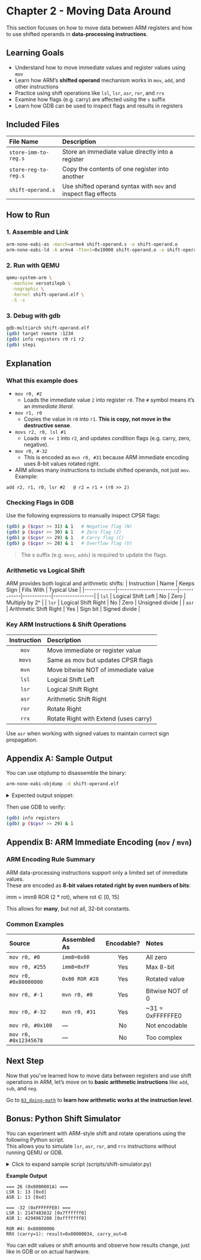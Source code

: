 # Chapter 2 - Moving Data Around

This section focuses on how to move data between ARM registers and how to use shifted operands in **data-processing instructions**.

## Learning Goals
- Understand how to move immediate values and register values using `mov`
- Learn how ARM’s **shifted operand** mechanism works in `mov`, `add`, and other instructions
- Practice using shift operations like `lsl`, `lsr`, `asr`, `ror`, and `rrx`
- Examine how flags (e.g. carry) are affected using the `s` suffix
- Learn how GDB can be used to inspect flags and results in registers

## Included Files
| File Name | Description |
|:---|:---|
| `store-imm-to-reg.s`   | Store an immediate value directly into a register |
| `store-reg-to-reg.s`   | Copy the contents of one register into another |
| `shift-operand.s`      | Use shifted operand syntax with `mov` and inspect flag effects |

## How to Run
### 1. Assemble and Link
```bash
arm-none-eabi-as -march=armv4 shift-operand.s -o shift-operand.o
arm-none-eabi-ld -A armv4 -Ttext=0x10000 shift-operand.o -o shift-operand.elf
```

### 2. Run with QEMU
```bash
qemu-system-arm \
  -machine versatilepb \
  -nographic \
  -kernel shift-operand.elf \
  -S -s
```

### 3. Debug with gdb
```bash
gdb-multiarch shift-operand.elf
(gdb) target remote :1234
(gdb) info registers r0 r1 r2
(gdb) stepi
```

## Explanation
### What this example does
-	`mov r0, #2`
	- Loads the immediate value `2` into register `r0`. The `#` symbol means it’s an *immediate literal*.
-	`mov r1, r0`
	- Copies the value in `r0` into `r1`. **This is copy, not move in the destructive sense**.
-	`movs r2, r0, lsl #1`
	- Loads `r0 << 1` into `r2`, and updates condition flags (e.g. carry, zero, negative).
-	`mov r0, #-32`
	- This is encoded as `mvn r0, #31` because ARM immediate encoding uses 8-bit values rotated right.
-	ARM allows many instructions to include shifted operands, not just `mov`.
Example:
```armasm
add r2, r1, r0, lsr #2   @ r2 = r1 + (r0 >> 2)
```

### Checking Flags in GDB
Use the following expressions to manually inspect CPSR flags:
```bash
(gdb) p ($cpsr >> 31) & 1   # Negative flag (N)
(gdb) p ($cpsr >> 30) & 1   # Zero flag (Z)
(gdb) p ($cpsr >> 29) & 1   # Carry flag (C)
(gdb) p ($cpsr >> 28) & 1   # Overflow flag (V)
```

> The s suffix (e.g. `movs`, `adds`) is required to update the flags.

### Arithmetic vs Logical Shift
ARM provides both logical and arithmetic shifts:
| Instruction | Name                    | Keeps Sign | Fills With | Typical Use     |
|-------------|-------------------------|------------|------------|-----------------|
| `lsl`       | Logical Shift Left      | No         | Zero       | Multiply by 2ⁿ  |
| `lsr`       | Logical Shift Right     | No         | Zero       | Unsigned divide |
| `asr`       | Arithmetic Shift Right  | Yes        | Sign bit   | Signed divide   |


### Key ARM Instructions & Shift Operations
| Instruction | Description                           |
|:-----------:|:--------------------------------------|
| `mov`       | Move immediate or register value      |
| `movs`      | Same as mov but updates CPSR flags    |
| `mvn`       | Move bitwise NOT of immediate value   |
| `lsl`       | Logical Shift Left                    |
| `lsr`       | Logical Shift Right                   |
| `asr`       | Arithmetic Shift Right                |
| `ror`       | Rotate Right                          |
| `rrx`       | Rotate Right with Extend (uses carry) |

Use `asr` when working with signed values to maintain correct sign propagation.

## Appendix A: Sample Output
You can use objdump to disassemble the binary:
```bash
arm-none-eabi-objdump -d shift-operand.elf
```

<details>
<summary> Expected output snippet: </summary>

```
shift-operand.elf:     file format elf32-littlearm


Disassembly of section .text:

00010000 <_start>:
   10000:       e3a00003        mov     r0, #3
   10004:       e1a01000        mov     r1, r0
   10008:       e3a020ff        mov     r2, #255        @ 0xff
   1000c:       e1a00101        lsl     r0, r1, #2
   10010:       e1a02132        lsr     r2, r2, r1
   10014:       e3e0001f        mvn     r0, #31
   10018:       e1a010c0        asr     r1, r0, #1
   1001c:       e1a020a0        lsr     r2, r0, #1
   10020:       e3a00096        mov     r0, #150        @ 0x96
   10024:       e1a01260        ror     r1, r0, #4
   10028:       e3a00069        mov     r0, #105        @ 0x69
   1002c:       e1b01060        rrxs    r1, r0
   10030:       eafffffe        b       10030 <_start+0x30>
```
</details>

Then use GDB to verify:
```bash
(gdb) info registers
(gdb) p ($cpsr >> 29) & 1
```

## Appendix B: ARM Immediate Encoding (`mov` / `mvn`)

### ARM Encoding Rule Summary
ARM data-processing instructions support only a limited set of immediate values.  
These are encoded as **8-bit values rotated right by even numbers of bits**:

imm = imm8 ROR (2 * rot), where rot ∈ [0, 15]

This allows for **many**, but not all, 32-bit constants.

### Common Examples

| Source               | Assembled As       | Encodable? | Notes                       |
|:---------------------|:-------------------|:----------:|:----------------------------|
| `mov r0, #0`         | `imm8=0x00`        | Yes         | All zero                    |
| `mov r0, #255`     | `imm8=0xFF`        | Yes         | Max 8-bit                   |
| `mov r0, #0x80000000`| `0x80 ROR #28`     | Yes         | Rotated value               |
| `mov r0, #-1`        | `mvn r0, #0`       | Yes         | Bitwise NOT of 0            |
| `mov r0, #-32`       | `mvn r0, #31`      | Yes         | ~31 = 0xFFFFFFE0            |
| `mov r0, #0x100`     | —                  | No         | Not encodable               |
| `mov r0, #0x12345678`| —                  | No         | Too complex                 |

## Next Step

Now that you've learned how to move data between registers and use shift operations in ARM,
let’s move on to **basic arithmetic instructions** like `add`, `sub`, and `neg`.

Go to [`03_doing-math`](../03_doing-math/README.md) to **learn how arithmetic works at the instruction level**.


## Bonus: Python Shift Simulator
You can experiment with ARM-style shift and rotate operations using the following Python script.  
This allows you to simulate `lsr`, `asr`, `ror`, and `rrx` instructions without running QEMU or GDB.

<details>
<summary>Click to expand sample script (scripts/shift-simulator.py)</summary>

```python
def logical_shift_right(val, n, bits=32):
    mask = (1 << bits) - 1
    return (val & mask) >> n

def arithmetic_shift_right(val, n, bits=32):
    if val & (1 << (bits - 1)):   # Negative
        return ((val >> n) | ((1 << n) - 1) << (bits - n)) & ((1 << bits) - 1)
    else:   # Positive
        return val >> n

def ror(val, n, bits=32):
    n %= bits
    return ((val >> n) | (val << (bits - n))) & ((1 << bits) - 1)

def rrx(val, carry_in, bits=32):
    lsb = val & 1
    result = (carry_in << (bits - 1)) | (val >> 1)
    carry_out = lsb
    return result, carry_out

nums = [26, -32]
for x in nums:
    print(f"\n=== {x} (0x{x & 0xffffffff:08X}) ===")
    lsr = logical_shift_right(x, 1)
    asr = arithmetic_shift_right(x, 1)
    print(f"LSR 1: {lsr} [{hex(lsr)}]")
    print(f"ASR 1: {asr} [{hex(asr)}]")

x = 0x68  # 0b01101000
rot = 4
print(f"\nROR #{rot}:", hex(ror(x, rot)))

res, cout = rrx(x, 1)
print(f"RRX (carry=1): result={hex(res)}, carry_out={cout}")
```

</details>

**Example Output**
```
=== 26 (0x0000001A) ===
LSR 1: 13 [0xd]
ASR 1: 13 [0xd]

=== -32 (0xFFFFFFE0) ===
LSR 1: 2147483632 [0x7ffffff0]
ASR 1: 4294967280 [0xfffffff0]

ROR #4: 0x80000006
RRX (carry=1): result=0x80000034, carry_out=0
```

You can edit values or shift amounts and observe how results change, just like in GDB or on actual hardware.